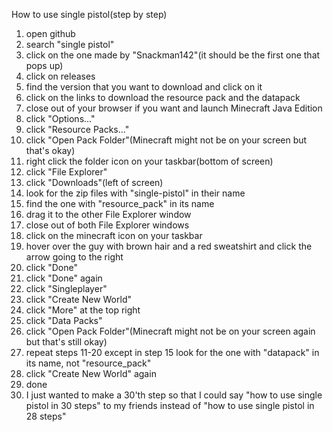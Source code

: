 How to use single pistol(step by step)

1. open github
2. search "single pistol"
3. click on the one made by "Snackman142"(it should be the first one that pops up)
4. click on releases
5. find the version that you want to download and click on it
6. click on the links to download the resource pack and the datapack
7. close out of your browser if you want and launch Minecraft Java Edition
8. click "Options..."
9. click "Resource Packs..."
10. click "Open Pack Folder"(Minecraft might not be on your screen but that's okay)
11. right click the folder icon on your taskbar(bottom of screen)
12. click "File Explorer"
13. click "Downloads"(left of screen)
14. look for the zip files with "single-pistol" in their name
15. find the one with "resource_pack" in its name
16. drag it to the other File Explorer window
17. close out of both File Explorer windows
18. click on the minecraft icon on your taskbar
19. hover over the guy with brown hair and a red sweatshirt and click the arrow going to the right
20. click "Done"
21. click "Done" again
22. click "Singleplayer"
23. click "Create New World"
24. click "More" at the top right
25. click "Data Packs"
26. click "Open Pack Folder"(Minecraft might not be on your screen again but that's still okay)
27. repeat steps 11-20 except in step 15 look for the one with "datapack" in its name, not "resource_pack"
28. click "Create New World" again
29. done
30. I just wanted to make a 30'th step so that I could say "how to use single pistol in 30 steps" to my friends instead of "how to use single pistol in 28 steps"
